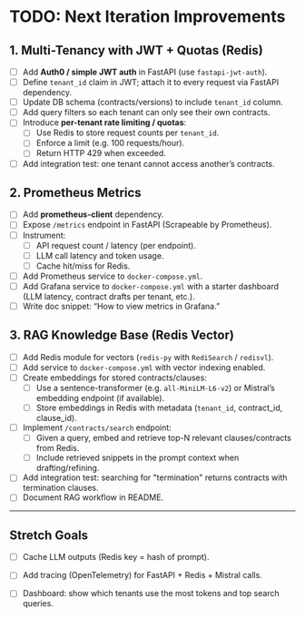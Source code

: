 # TODO: Next Iteration Improvements

## 1. Multi-Tenancy with JWT + Quotas (Redis)
- [ ] Add **Auth0 / simple JWT auth** in FastAPI (use `fastapi-jwt-auth`).
- [ ] Define `tenant_id` claim in JWT; attach it to every request via FastAPI dependency.
- [ ] Update DB schema (contracts/versions) to include `tenant_id` column.
- [ ] Add query filters so each tenant can only see their own contracts.
- [ ] Introduce **per-tenant rate limiting / quotas**:
  - [ ] Use Redis to store request counts per `tenant_id`.
  - [ ] Enforce a limit (e.g. 100 requests/hour).
  - [ ] Return HTTP 429 when exceeded.
- [ ] Add integration test: one tenant cannot access another’s contracts.

## 2. Prometheus Metrics
- [ ] Add **prometheus-client** dependency.
- [ ] Expose `/metrics` endpoint in FastAPI (Scrapeable by Prometheus).
- [ ] Instrument:
  - [ ] API request count / latency (per endpoint).
  - [ ] LLM call latency and token usage.
  - [ ] Cache hit/miss for Redis.
- [ ] Add Prometheus service to `docker-compose.yml`.
- [ ] Add Grafana service to `docker-compose.yml` with a starter dashboard (LLM latency, contract drafts per tenant, etc.).
- [ ] Write doc snippet: “How to view metrics in Grafana.”

## 3. RAG Knowledge Base (Redis Vector)
- [ ] Add Redis module for vectors (`redis-py` with `RediSearch` / `redisvl`).
- [ ] Add service to `docker-compose.yml` with vector indexing enabled.
- [ ] Create embeddings for stored contracts/clauses:
  - [ ] Use a sentence-transformer (e.g. `all-MiniLM-L6-v2`) or Mistral’s embedding endpoint (if available).
  - [ ] Store embeddings in Redis with metadata (`tenant_id`, contract_id, clause_id).
- [ ] Implement `/contracts/search` endpoint:
  - [ ] Given a query, embed and retrieve top-N relevant clauses/contracts from Redis.
  - [ ] Include retrieved snippets in the prompt context when drafting/refining.
- [ ] Add integration test: searching for "termination" returns contracts with termination clauses.
- [ ] Document RAG workflow in README.

---

## Stretch Goals
- [ ] Cache LLM outputs (Redis key = hash of prompt).
- [ ] Add tracing (OpenTelemetry) for FastAPI + Redis + Mistral calls.
- [ ] Dashboard: show which tenants use the most tokens and top search queries.



